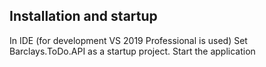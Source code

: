 ## Installation and startup

In IDE (for development VS 2019 Professional is used) Set Barclays.ToDo.API as a startup project. Start the application
